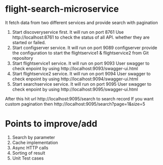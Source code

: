 # flight-search-microservice
It fetch data from two different services and provide search with pagination

1) Start discoveryservice first. It will run on port 8761
Use http://localhost:8761 to check the status of all API. whether they are started or failed.
2) Start configserver service. It will run on port 9089
configserver provide the configuration to start the flightservice1 & flightservice2 from Git repository
3) Start flightservice1 service. It will run on port 9093
User swagger to check enpoint by using http://localhost:9093/swagger-ui.html
4) Start flightservice2 service. It will run on port 9094
User swagger to check enpoint by using http://localhost:9094/swagger-ui.html
5) Start searchservice service. It will run on port 9095
User swagger to check enpoint by using http://localhost:9095/swagger-ui.html


After this hit url http://localhost:9095/search to search record
If you want custom pagination then http://localhost:9095/search?page=1&size=5


# Points to improve/add
1) Search by parameter
2) Cache implementation
3) Async HTTP calls
4) Sorting of result
5) Unit Test cases


